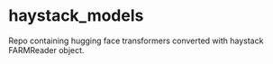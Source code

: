 # haystack_models
Repo containing hugging face transformers converted with haystack FARMReader object.
